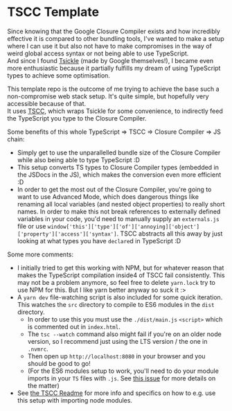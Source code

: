 # TSCC Template
Since knowing that the Google Closure Compiler exists and how incredibly effective it is compared to other bundling tools, I've wanted to make a setup where I can use it but also not have to make compromises in the way of weird global access syntax or not being able to use TypeScript.  
And since I found [Tsickle](https://github.com/angular/tsickle) (made by Google themselves!), I became even more enthusiastic because it partially fulfills my dream of using TypeScript types to achieve some optimisation.

This template repo is the outcome of me trying to achieve the base such a non-compromise web stack setup. It's quite simple, but hopefully very accessible because of that.  
It uses [TSCC](https://github.com/theseanl/tscc), which wraps Tsickle for some convenience, to indirectly feed the TypeScript you type to the Closure Compiler.

Some benefits of this whole TypeScript => TSCC => Closure Compiler => JS chain:
- Simply get to use the unparallelled bundle size of the Closure Compiler while also being able to type TypeScript :D
- This setup converts TS types to Closure Compiler types (embedded in the JSDocs in the JS), which makes the conversion even more efficient :D
- In order to get the most out of the Closure Compiler, you're going to want to use Advanced Mode, which does dangerous things like renaming all local variables (and nested object properties) to really short names. In order to make this not break references to externally defined variables in your code, you'd need to manually supply an `externals.js` file or use `window['this']['type']['of']['annoying]['object']['property']['access']['syntax']`. TSCC abstracts all this away by just looking at what types you have `declare`d in TypeScript :D

Some more comments:
- I initially tried to get this working with NPM, but for whatever reason that makes the TypeScript compilation inside4 of TSCC fail consistently. This may not be a problem anymore, so feel free to delete `yarn.lock` try to use NPM for this. But I like yarn better anyway so suck it :>
- A `yarn dev` file-watching script is also included for some quick iteration. This watches the `src` directory to compile to ES6 modules in the `dist` directory.
  - In order to use this you must use the `./dist/main.js` `<script>` which is commented out in `index.html`.
  - The `tsc --watch` command also might fail if you're on an older node version, so I recommend just using the LTS version / the one in `.nvmrc`.
  - Then open up `http://localhost:8080` in your browser and you should be good to go!
  - (For the ES6 modules setup to work, you'll need to do your module imports in your `TS` files with `.js`. See [this issue](https://github.com/Microsoft/TypeScript/issues/13422) for more details on the matter)
- See [the TSCC Readme](https://github.com/theseanl/tscc) for more info and specifics on how to e.g. use this setup with importing node modules.
